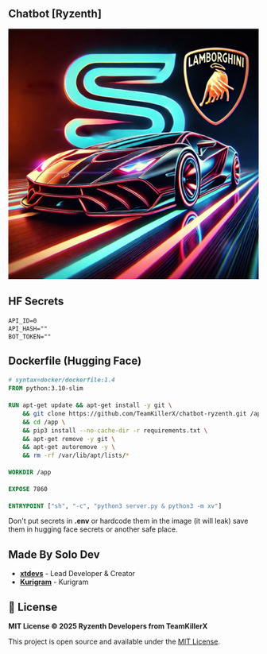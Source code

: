 ## Chatbot [Ryzenth]

![Image](public/xv.jpg)

## HF Secrets
```env
API_ID=0
API_HASH=""
BOT_TOKEN=""
```

## Dockerfile (Hugging Face)
```Dockerfile
# syntax=docker/dockerfile:1.4
FROM python:3.10-slim

RUN apt-get update && apt-get install -y git \
    && git clone https://github.com/TeamKillerX/chatbot-ryzenth.git /app \
    && cd /app \
    && pip3 install --no-cache-dir -r requirements.txt \
    && apt-get remove -y git \
    && apt-get autoremove -y \
    && rm -rf /var/lib/apt/lists/*

WORKDIR /app

EXPOSE 7860

ENTRYPOINT ["sh", "-c", "python3 server.py & python3 -m xv"]
```

Don't put secrets in **.env** or hardcode them in the image (it will leak) save them in hugging face secrets or another safe place.

## Made By Solo Dev
- **[xtdevs](https://t.me/xtdevs)** - Lead Developer & Creator
- **[Kurigram](https://github.com/KurimuzonAkuma/pyrogram/tree/dev/pyrogram)** - Kurigram

## 📄 License

**MIT License © 2025 Ryzenth Developers from TeamKillerX**

This project is open source and available under the [MIT License](https://github.com/TeamKillerX/xv/blob/main/LICENSE).

